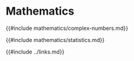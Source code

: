 # Mathematics

{{#include mathematics/complex-numbers.md}}

{{#include mathematics/statistics.md}}

{{#include ../links.md}}
